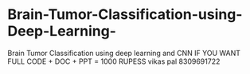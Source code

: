 # Brain-Tumor-Classification-using-Deep-Learning-
Brain Tumor Classification using deep learning and CNN 
IF YOU WANT FULL CODE + DOC + PPT = 1000 RUPESS
vikas pal 
8309691722
